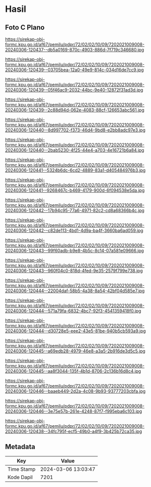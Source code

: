 # Hasil

## Foto C Plano

https://sirekap-obj-formc.kpu.go.id/af67/pemilu/pdpr/72/02/02/10/09/7202021009008-20240306-120437--db5a0169-870c-4903-886d-7f719c346680.jpg

https://sirekap-obj-formc.kpu.go.id/af67/pemilu/pdpr/72/02/02/10/09/7202021009008-20240306-120439--03705bea-12a0-49e9-814c-034d16de7cc9.jpg

https://sirekap-obj-formc.kpu.go.id/af67/pemilu/pdpr/72/02/02/10/09/7202021009008-20240306-120439--05f46ac9-2032-44bc-9e40-12872f31ad3d.jpg

https://sirekap-obj-formc.kpu.go.id/af67/pemilu/pdpr/72/02/02/10/09/7202021009008-20240306-120439--2c88d94d-062e-4083-88cf-126653abc561.jpg

https://sirekap-obj-formc.kpu.go.id/af67/pemilu/pdpr/72/02/02/10/09/7202021009008-20240306-120440--8d997702-f373-46d4-9bd8-e2bb8adc97e3.jpg

https://sirekap-obj-formc.kpu.go.id/af67/pemilu/pdpr/72/02/02/10/09/7202021009008-20240306-120440--2bab5230-4f25-44e4-a703-4e16721b6a84.jpg

https://sirekap-obj-formc.kpu.go.id/af67/pemilu/pdpr/72/02/02/10/09/7202021009008-20240306-120441--5324b6dc-6cd2-4889-83a1-d405484976b3.jpg

https://sirekap-obj-formc.kpu.go.id/af67/pemilu/pdpr/72/02/02/10/09/7202021009008-20240306-120441--9268467c-b469-4179-900d-6f094538e5da.jpg

https://sirekap-obj-formc.kpu.go.id/af67/pemilu/pdpr/72/02/02/10/09/7202021009008-20240306-120442--17b94c95-77a6-4971-82c2-cd8a68366b4c.jpg

https://sirekap-obj-formc.kpu.go.id/af67/pemilu/pdpr/72/02/02/10/09/7202021009008-20240306-120442--c82de113-4bd1-4d9a-ba4f-3660ba6ad059.jpg

https://sirekap-obj-formc.kpu.go.id/af67/pemilu/pdpr/72/02/02/10/09/7202021009008-20240306-120443--99f60adb-b9e8-4b5c-8c14-07a581e09666.jpg

https://sirekap-obj-formc.kpu.go.id/af67/pemilu/pdpr/72/02/02/10/09/7202021009008-20240306-120443--960f04c0-818d-4fed-9e35-2579f799e738.jpg

https://sirekap-obj-formc.kpu.go.id/af67/pemilu/pdpr/72/02/02/10/09/7202021009008-20240306-120444--22004daf-58b5-4a38-8a54-42bf04d585e7.jpg

https://sirekap-obj-formc.kpu.go.id/af67/pemilu/pdpr/72/02/02/10/09/7202021009008-20240306-120444--571a79fa-6832-4bc7-92f3-4541359418f0.jpg

https://sirekap-obj-formc.kpu.go.id/af67/pemilu/pdpr/72/02/02/10/09/7202021009008-20240306-120444--d30728e5-eee2-43e5-81be-940b5cb593a9.jpg

https://sirekap-obj-formc.kpu.go.id/af67/pemilu/pdpr/72/02/02/10/09/7202021009008-20240306-120445--a69edb28-4979-46e8-a3a5-2b916de3d5c5.jpg

https://sirekap-obj-formc.kpu.go.id/af67/pemilu/pdpr/72/02/02/10/09/7202021009008-20240306-120445--aa8f3044-135f-4b1d-8706-2c136b16d8c4.jpg

https://sirekap-obj-formc.kpu.go.id/af67/pemilu/pdpr/72/02/02/10/09/7202021009008-20240306-120446--baaeb449-2d2a-4c08-9b93-93777203cbfa.jpg

https://sirekap-obj-formc.kpu.go.id/af67/pemilu/pdpr/72/02/02/10/09/7202021009008-20240306-120446--3e75e57b-261e-4248-87f7-f995eba6c103.jpg

https://sirekap-obj-formc.kpu.go.id/af67/pemilu/pdpr/72/02/02/10/09/7202021009008-20240306-120438--34fc795f-ecf5-49b0-a4f9-3b425b72ca35.jpg


## Metadata

| Key        | Value               |
| ---------- | ------------------- |
| Time Stamp | 2024-03-06 13:03:47 |
| Kode Dapil | 7201                |



